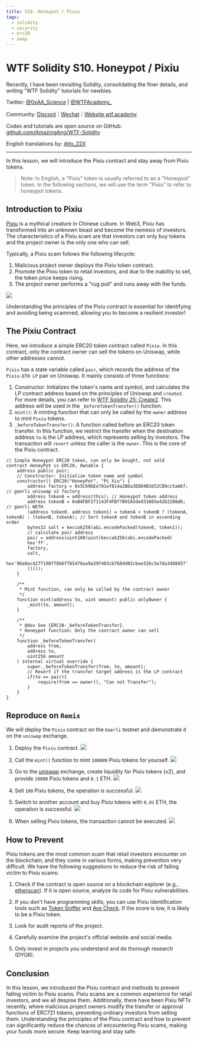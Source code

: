 ```yaml
---
title: S10. Honeypot / Pixiu
tags:
  - solidity
  - security
  - erc20
  - swap
---
```


# WTF Solidity S10. Honeypot / Pixiu

Recently, I have been revisiting Solidity, consolidating the finer details, and writing "WTF Solidity" tutorials for newbies. 

Twitter: [@0xAA_Science](https://twitter.com/0xAA_Science) | [@WTFAcademy_](https://twitter.com/WTFAcademy_)

Community: [Discord](https://discord.gg/5akcruXrsk)｜[Wechat](https://docs.google.com/forms/d/e/1FAIpQLSe4KGT8Sh6sJ7hedQRuIYirOoZK_85miz3dw7vA1-YjodgJ-A/viewform?usp=sf_link)｜[Website wtf.academy](https://wtf.academy)

Codes and tutorials are open source on GitHub: [github.com/AmazingAng/WTF-Solidity](https://github.com/AmazingAng/WTF-Solidity)

English translations by: [@to_22X](https://twitter.com/to_22X)

---

In this lesson, we will introduce the Pixiu contract and stay away from Pixiu tokens.

> Note: In English, a "Pixiu" token is usually referred to as a "Honeypot" token. In the following sections, we will use the term "Pixiu" to refer to honeypot tokens.

## Introduction to Pixiu

[Pixiu](https://en.wikipedia.org/wiki/Pixiu) is a mythical creature in Chinese culture. In Web3, Pixiu has transformed into an unknown beast and become the nemesis of investors. The characteristics of a Pixiu scam are that investors can only buy tokens and the project owner is the only one who can sell.

Typically, a Pixiu scam follows the following lifecycle:

1. Malicious project owner deploys the Pixiu token contract.
2. Promote the Pixiu token to retail investors, and due to the inability to sell, the token price keeps rising.
3. The project owner performs a "rug pull" and runs away with the funds.

![](./img/S10-1.png)

Understanding the principles of the Pixiu contract is essential for identifying and avoiding being scammed, allowing you to become a resilient investor!

## The Pixiu Contract

Here, we introduce a simple ERC20 token contract called `Pixiu`. In this contract, only the contract owner can sell the tokens on Uniswap, while other addresses cannot.

`Pixiu` has a state variable called `pair`, which records the address of the `Pixiu-ETH LP` pair on Uniswap. It mainly consists of three functions:

1. Constructor: Initializes the token's name and symbol, and calculates the LP contract address based on the principles of Uniswap and `create2`. For more details, you can refer to [WTF Solidity 25: Create2](https://github.com/AmazingAng/WTFSolidity/blob/main/25_Create2/readme.md). This address will be used in the `_beforeTokenTransfer()` function.
2. `mint()`: A minting function that can only be called by the `owner` address to mint `Pixiu` tokens.
3. `_beforeTokenTransfer()`: A function called before an ERC20 token transfer. In this function, we restrict the transfer when the destination address `to` is the LP address, which represents selling by investors. The transaction will `revert` unless the caller is the `owner`. This is the core of the Pixiu contract.

```solidity
// Simple Honeypot ERC20 token, can only be bought, not sold
contract HoneyPot is ERC20, Ownable {
    address public pair;
    // Constructor: Initialize token name and symbol
    constructor() ERC20("HoneyPot", "Pi Xiu") {
        address factory = 0x5C69bEe701ef814a2B6a3EDD4B1652CB9cc5aA6f; // goerli uniswap v2 factory
        address tokenA = address(this); // Honeypot token address
        address tokenB = 0xB4FBF271143F4FBf7B91A5ded31805e42b2208d6; // goerli WETH
        (address token0, address token1) = tokenA < tokenB ? (tokenA, tokenB) : (tokenB, tokenA); // Sort tokenA and tokenB in ascending order
        bytes32 salt = keccak256(abi.encodePacked(token0, token1));
        // calculate pair address
        pair = address(uint160(uint(keccak256(abi.encodePacked(
        hex'ff',
        factory,
        salt,
        hex'96e8ac4277198ff8b6f785478aa9a39f403cb768dd02cbee326c3e7da348845f'
        )))));
    }
    
    /**
     * Mint function, can only be called by the contract owner
     */
    function mint(address to, uint amount) public onlyOwner {
        _mint(to, amount);
    }

    /**
     * @dev See {ERC20-_beforeTokenTransfer}.
     * Honeypot function: Only the contract owner can sell
     */
    function _beforeTokenTransfer(
        address from,
        address to,
        uint256 amount
    ) internal virtual override {
        super._beforeTokenTransfer(from, to, amount);
        // Revert if the transfer target address is the LP contract
        if(to == pair){
            require(from == owner(), "Can not Transfer");
        }
    }
}
```

## Reproduce on `Remix`

We will deploy the `Pixiu` contract on the `Goerli` testnet and demonstrate it on the `uniswap` exchange.

1. Deploy the `Pixiu` contract.
![](./img/S10-2.png)

2. Call the `mint()` function to mint `100000` Pixiu tokens for yourself.
![](./img/S10-3.png)

3. Go to the [uniswap](https://app.uniswap.org/#/add/v2/ETH) exchange, create liquidity for Pixiu tokens (v2), and provide `10000` Pixiu tokens and `0.1` ETH.
![](./img/S10-4.png)

4. Sell `100` Pixiu tokens, the operation is successful.
![](./img/S10-5.png)

5. Switch to another account and buy Pixiu tokens with `0.01` ETH, the operation is successful.
![](./img/S10-6.png)

6. When selling Pixiu tokens, the transaction cannot be executed.
![](./img/S10-7.png)

## How to Prevent

Pixiu tokens are the most common scam that retail investors encounter on the blockchain, and they come in various forms, making prevention very difficult. We have the following suggestions to reduce the risk of falling victim to Pixiu scams:

1. Check if the contract is open source on a blockchain explorer (e.g., [etherscan](https://etherscan.io/)). If it is open source, analyze its code for Pixiu vulnerabilities.

2. If you don't have programming skills, you can use Pixiu identification tools such as [Token Sniffer](https://tokensniffer.com/) and [Ave Check](https://ave.ai/check). If the score is low, it is likely to be a Pixiu token.

3. Look for audit reports of the project.

4. Carefully examine the project's official website and social media.

5. Only invest in projects you understand and do thorough research (DYOR).

## Conclusion

In this lesson, we introduced the Pixiu contract and methods to prevent falling victim to Pixiu scams. Pixiu scams are a common experience for retail investors, and we all despise them. Additionally, there have been Pixiu NFTs recently, where malicious project owners modify the transfer or approval functions of ERC721 tokens, preventing ordinary investors from selling them. Understanding the principles of the Pixiu contract and how to prevent can significantly reduce the chances of encountering Pixiu scams, making your funds more secure. Keep learning and stay safe.

